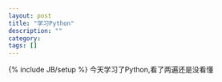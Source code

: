 ```yaml
---
layout: post
title: "学习Python"
description: ""
category: 
tags: []
---
```

{% include JB/setup %}
今天学习了Python,看了两遍还是没看懂